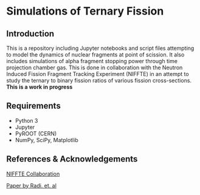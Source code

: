 # Simulations of Ternary Fission

## Introduction

This is a repository including Jupyter notebooks and script files attempting to
model the dynamics of nuclear fragments at point of scission. It also includes
simulations of alpha fragment stopping power through time projection chamber
gas. This is done in collaboration with the Neutron Induced Fission Fragment
Tracking Experiment (NIFFTE) in an attempt to study the ternary to binary 
fission ratios of various fission cross-sections. **This is a work in progress**

## Requirements

 - Python 3
 - Jupyter
 - PyROOT (CERN)
 - NumPy, SciPy, Matplotlib

## References & Acknowledgements
[NIFFTE Collaboration](https://niffte.org/#/home)

[Paper by Radi. et. al](https://doi.org/10.1103/PhysRevC.26.2049)
